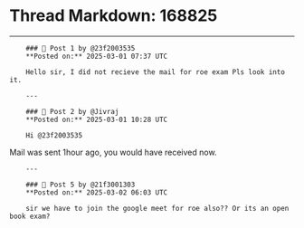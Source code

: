 # Thread Markdown: 168825

---

        ### 💬 Post 1 by @23f2003535  
        **Posted on:** 2025-03-01 07:37 UTC  

        Hello sir, I did not recieve the mail for roe exam Pls look into it.

        ---

        ### 💬 Post 2 by @Jivraj  
        **Posted on:** 2025-03-01 10:28 UTC  

        Hi @23f2003535
Mail was sent 1hour ago, you would have received now.

        ---

        ### 💬 Post 5 by @21f3001303  
        **Posted on:** 2025-03-02 06:03 UTC  

        sir we have to join the google meet for roe also?? Or its an open book exam?

        